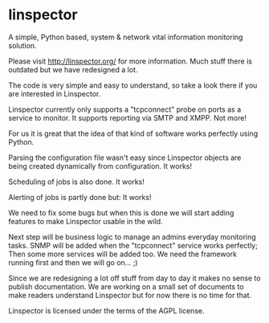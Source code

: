 linspector
==========

A simple, Python based, system & network vital information monitoring solution.

Please visit http://linspector.org/ for more information. Much stuff there is outdated but we have redesigned a lot.

The code is very simple and easy to understand, so take a look there if you are interested in Linspector.

Linspector currently only supports a "tcpconnect" probe on ports as a service to monitor. It supports reporting via SMTP and XMPP. Not more!

For us it is great that the idea of that kind of software works perfectly using Python.

Parsing the configuration file wasn't easy since Linspector objects are being created dynamically from configuration. It works!

Scheduling of jobs is also done. It works!

Alerting of jobs is partly done but: It works!

We need to fix some bugs but when this is done we will start adding features to make Linspector usable in the wild.

Next step will be business logic to manage an admins everyday monitoring tasks. SNMP will be added when the "tcpconnect" service works perfectly; Then some more services will be added too. We need the framework running first and then we will go on... ;)

Since we are redesigning a lot off stuff from day to day it makes no sense to publish documentation. We are working on a small set of documents to make readers understand Linspector but for now there is no time for that.

Linspector is licensed under the terms of the AGPL license.